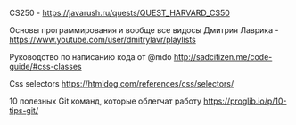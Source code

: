 CS250 - https://javarush.ru/quests/QUEST_HARVARD_CS50

Основы программирования и вообще все видосы Дмитрия Лаврика - https://www.youtube.com/user/dmitrylavr/playlists

Руководство по написанию кода от @mdo http://sadcitizen.me/code-guide/#css-classes

Css selectors https://htmldog.com/references/css/selectors/ 

10 полезных Git команд, которые облегчат работу https://proglib.io/p/10-tips-git/